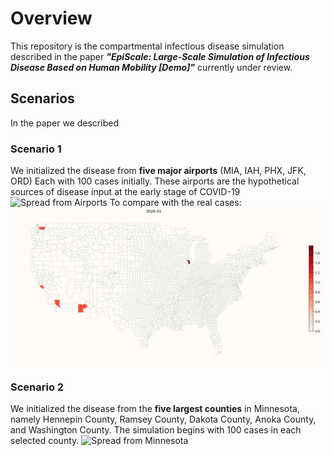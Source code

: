 # Overview

This repository is the compartmental infectious disease simulation described in the paper
***"EpiScale: Large-Scale Simulation of Infectious Disease Based on Human Mobility \[Demo\]"*** currently under review. 

## Scenarios
In the paper we described 
### Scenario 1
We initialized the disease from **five major airports** (MIA, IAH, PHX, JFK, ORD)
Each with 100 cases initially. These airports are the hypothetical sources of disease input at the early stage of COVID-19
![Spread from Airports](scenario_video/airport_example.gif)
To compare with the real cases:
![Real COVID-10 Cases](scenario_video/real_case.gif)
### Scenario 2
We initialized the disease from the **five largest counties** in Minnesota, namely Hennepin County, Ramsey County, Dakota County, Anoka County, and Washington County. The simulation begins with 100 cases in each selected county.
![Spread from Minnesota](scenario_video/MN_example.gif)